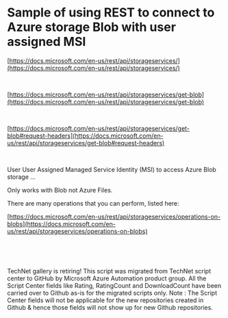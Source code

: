 ﻿Sample of using REST to connect to Azure storage Blob with user assigned MSI
============================================================================

            

[https://docs.microsoft.com/en-us/rest/api/storageservices/](https://docs.microsoft.com/en-us/rest/api/storageservices/)


 


[https://docs.microsoft.com/en-us/rest/api/storageservices/get-blob](https://docs.microsoft.com/en-us/rest/api/storageservices/get-blob)


 


[https://docs.microsoft.com/en-us/rest/api/storageservices/get-blob#request-headers](https://docs.microsoft.com/en-us/rest/api/storageservices/get-blob#request-headers)


 


User User Assigned Managed Service Identity (MSI) to access Azure Blob storage ...


Only works with Blob not Azure Files.


There are many operations that you can perform, listed here:


[https://docs.microsoft.com/en-us/rest/api/storageservices/operations-on-blobs](https://docs.microsoft.com/en-us/rest/api/storageservices/operations-on-blobs)


 

 

        
    
TechNet gallery is retiring! This script was migrated from TechNet script center to GitHub by Microsoft Azure Automation product group. All the Script Center fields like Rating, RatingCount and DownloadCount have been carried over to Github as-is for the migrated scripts only. Note : The Script Center fields will not be applicable for the new repositories created in Github & hence those fields will not show up for new Github repositories.
